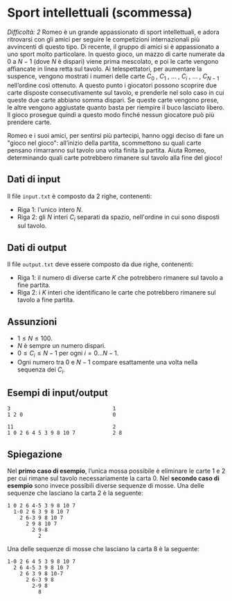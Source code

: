 # Sport intellettuali (scommessa)

_Difficoltà: 2_
Romeo è un grande appassionato di sport intellettuali, e adora ritrovarsi con gli amici per seguire le
competizioni internazionali più avvincenti di questo tipo. Di recente, il gruppo di amici si è appassionato
a uno sport molto particolare. In questo gioco, un mazzo di carte numerate da 0 a $N-1$ (dove $N$ è dispari)
viene prima mescolato, e poi le carte vengono affiancate in linea retta sul tavolo. Ai telespettatori, per
aumentare la suspence, vengono mostrati i numeri delle carte $C_0$ , $C_1$ , ... , $C_i$ , ... , $C_{N-1}$ nell’ordine così
ottenuto. A questo punto i giocatori possono scoprire due carte disposte consecutivamente sul tavolo,
e prenderle nel solo caso in cui queste due carte abbiano somma dispari. Se queste carte vengono prese,
le altre vengono aggiustate quanto basta per riempire il buco lasciato libero. Il gioco prosegue quindi a
questo modo finché nessun giocatore può più prendere carte.

Romeo e i suoi amici, per sentirsi più partecipi, hanno oggi deciso di fare un "gioco nel gioco": all’inizio
della partita, scommettono su quali carte pensano rimarranno sul tavolo una volta finita la partita. Aiuta
Romeo, determinando quali carte potrebbero rimanere sul tavolo alla fine del gioco!

## Dati di input

Il file `input.txt` è composto da 2 righe, contenenti:

- Riga $1$: l'unico intero $N$.
- Riga $2$: gli $N$ interi $C_i$ separati da spazio, nell'ordine in cui sono disposti sul tavolo.

## Dati di output

Il file `output.txt` deve essere composto da due righe, contenenti:

- Riga $1$: il numero di diverse carte $K$ che potrebbero rimanere sul tavolo a fine partita.
- Riga $2$: i $K$ interi che identificano le carte che potrebbero rimanere sul tavolo a fine partita.

## Assunzioni

- $1 \le N \le 100$.
- $N$ è sempre un numero dispari.
- $0 \le C_i \le N-1$ per ogni $i = 0...N-1$.
- Ogni numero tra 0 e $N-1$ compare esattamente una volta nella sequenza dei $C_i$.

## Esempi di input/output

```
3                                 1
1 2 0                             0
```

```
11                                2
1 0 2 6 4 5 3 9 8 10 7            2 8
```

## Spiegazione

Nel **primo caso di esempio**, l’unica mossa possibile è eliminare le carte 1 e 2 per cui rimane sul tavolo necessariamente la carta 0.
Nel **secondo caso di esempio** sono invece possibili diverse sequenze di mosse. Una delle sequenze che lasciano la carta 2 è la seguente:

```
1 0 2 6 4-5 3 9 8 10 7
  1-0 2 6 3 9 8 10 7
    2 6-3 9 8 10 7
      2 9 8 10 7
        2 9-8
          2
```

Una delle sequenze di mosse che lasciano la carta 8 è la seguente:
```
1-0 2 6 4 5 3 9 8 10 7
  2 6 4-5 3 9 8 10 7
    2 6 3 9 8 10-7
      2 6-3 9 8
        2-9 8
          8
```

